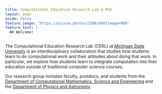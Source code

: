 ```yaml
---
title: Computational Education Research Lab @ MSU
layout: page
aside: False
feature_image: "https://picsum.photos/1300/400?image=989"
feature_text: |
  ## Welcome!
---
```


The Computational Education Research Lab (CERL) at [Michigan State University](https://msu.edu) is an interdisciplinary collaboration that studies how students learn to do computational work and their attitudes about doing that work. In particular, we explore how students learn to integrate computation into their education outside of traditional computer science courses.

Our research group includes faculty, postdocs, and students from the [Department of Computational Mathematics, Science and Engineering](https://cmse.msu.edu) and the [Department of Physics and Astronomy](https://pa.msu.edu).

